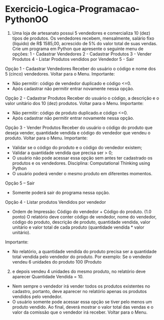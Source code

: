 # Exercicio-Logica-Programacao-PythonOO

1) Uma loja de artesanato possui 5 vendedores e comercializa 10 (dez) tipos de produtos. Os
vendedores recebem, mensalmente, salário fixo (líquido) de R$ 1585,00, acrescido de 5% do valor total
de suas vendas.
Crie um programa em Python que apresente o seguinte menu de opções:
1 - Cadastrar Vendedores
2 - Cadastrar Produtos
3 - Vender Produtos
4 - Listar Produtos vendidos por Vendedor
5 - Sair

Opção 1 - Cadastrar Vendedores
Receber do usuário o código e nome dos 5 (cinco) vendedores. Voltar para o Menu.
Importante:
- Não permitir: código de vendedor duplicado e código <=0.
- Após cadastrar não permitir entrar novamente nessa opção.

Opção 2 - Cadastrar Produtos
Receber do usuário o código, a descrição e o valor unitário dos 10 (dez) produtos. Voltar para o Menu.
Importante:
- Não permitir: código de produto duplicado.e código <=0.
- Após cadastrar não permitir entrar novamente nessa opção.

Opção 3 - Vender Produtos
Receber do usuário o código do produto que deseja vender, quantidade vendida e código do vendedor
que vendeu o produto. Voltar para o Menu.
Importante:
- Validar se o código do produto e o código do vendedor existem;
- Validar a quantidade vendida que precisa ser > 0;
- O usuário não pode acessar essa opção sem antes ter cadastrado os produtos e os vendedores.
Disciplina: Computational Thinking using Python
- O usuário poderá vender o mesmo produto em diferentes momentos.

Opção 5 – Sair
- Somente poderá sair do programa nessa opção.

Opção 4 - Listar produtos Vendidos por vendedor
- Ordem de Impressão: Código do vendedor + Código do produto. (1.0 ponto)
O relatório deve conter código de vendedor, nome do vendedor, código do produto,
descrição de produto, quantidade vendida, valor unitário e valor total de cada produto
(quantidade vendida * valor unitário).

Importante:
- No relatório, a quantidade vendida do produto precisa ser a quantidade total vendida pelo
vendedor do produto. Por exemplo: Se o vendedor vendeu 6 unidades do produto 100 (Produto
2) e depois vendeu 4 unidades do mesmo produto, no relatório deve aparecer Quantidade
Vendida = 10.
- Nem sempre o vendedor irá vender todos os produtos existentes no cadastro, portanto, deve
aparecer no relatório apenas os produtos vendidos pelo vendedor.
- O usuário somente pode acessar essa opção se tiver pelo menos um produto vendido.
Ao final, deverá mostrar o valor total das vendas e o valor da comissão que o vendedor irá
receber. Voltar para o Menu.

